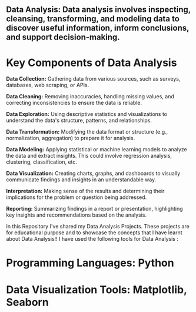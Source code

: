 ## Data Analysis: Data analysis involves inspecting, cleansing, transforming, and modeling data to discover useful information, inform conclusions, and support decision-making.
# Key Components of Data Analysis
**Data Collection:** Gathering data from various sources, such as surveys, databases, web scraping, or APIs.

**Data Cleaning:** Removing inaccuracies, handling missing values, and correcting inconsistencies to ensure the data is reliable.

**Data Exploration:** Using descriptive statistics and visualizations to understand the data's structure, patterns, and relationships.

**Data Transformation:** Modifying the data format or structure (e.g., normalization, aggregation) to prepare it for analysis.

**Data Modeling:** Applying statistical or machine learning models to analyze the data and extract insights. This could involve regression analysis, clustering, classification, etc.

**Data Visualization:** Creating charts, graphs, and dashboards to visually communicate findings and insights in an understandable way.

**Interpretation:** Making sense of the results and determining their implications for the problem or question being addressed.

**Reporting:** Summarizing findings in a report or presentation, highlighting key insights and recommendations based on the analysis.

In this Repository I've shared my Data Analysis Projects. These projects are for educational purpose and to showcase the concepts that I have learnt about Data Analysis!! I have used the following tools for Data Analysis :
# Programming Languages: Python
# Data Visualization Tools: Matplotlib, Seaborn
